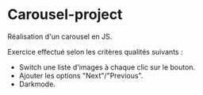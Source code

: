 # Carousel-project  

Réalisation d'un carousel en JS.

Exercice effectué selon les critères qualités suivants :

* Switch une liste d'images à chaque clic sur le bouton.  
* Ajouter les options "Next"/"Previous".  
* Darkmode.


